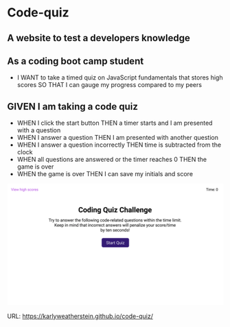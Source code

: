 # Code-quiz

## A website to test a developers knowledge

## As a coding boot camp student

- I WANT to take a timed quiz on JavaScript fundamentals that stores high scores
  SO THAT I can gauge my progress compared to my peers

## GIVEN I am taking a code quiz

- WHEN I click the start button
  THEN a timer starts and I am presented with a question
- WHEN I answer a question
  THEN I am presented with another question
- WHEN I answer a question incorrectly
  THEN time is subtracted from the clock
- WHEN all questions are answered or the timer reaches 0
  THEN the game is over
- WHEN the game is over
  THEN I can save my initials and score

![Mockup](assets/images/code-quiz-mockup.jpg)

URL: https://karlyweatherstein.github.io/code-quiz/
